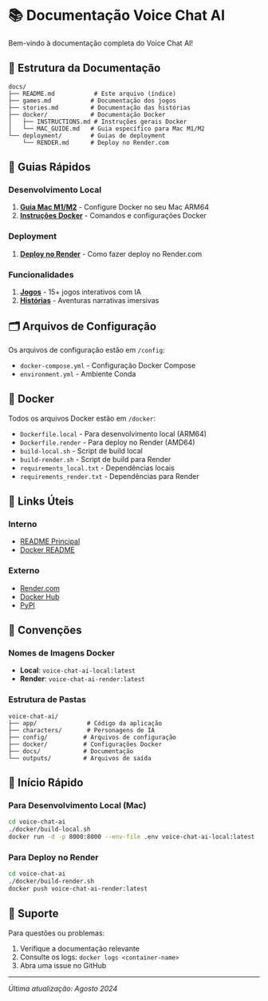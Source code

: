 # 📚 Documentação Voice Chat AI

Bem-vindo à documentação completa do Voice Chat AI!

## 📁 Estrutura da Documentação

```
docs/
├── README.md           # Este arquivo (índice)
├── games.md           # Documentação dos jogos
├── stories.md         # Documentação das histórias
├── docker/            # Documentação Docker
│   ├── INSTRUCTIONS.md # Instruções gerais Docker
│   └── MAC_GUIDE.md   # Guia específico para Mac M1/M2
└── deployment/        # Guias de deployment
    └── RENDER.md      # Deploy no Render.com
```

## 🚀 Guias Rápidos

### Desenvolvimento Local

1. **[Guia Mac M1/M2](docker/MAC_GUIDE.md)** - Configure Docker no seu Mac ARM64
2. **[Instruções Docker](docker/INSTRUCTIONS.md)** - Comandos e configurações Docker

### Deployment

1. **[Deploy no Render](deployment/RENDER.md)** - Como fazer deploy no Render.com

### Funcionalidades

1. **[Jogos](games.md)** - 15+ jogos interativos com IA
2. **[Histórias](stories.md)** - Aventuras narrativas imersivas

## 🗂️ Arquivos de Configuração

Os arquivos de configuração estão em `/config`:

- `docker-compose.yml` - Configuração Docker Compose
- `environment.yml` - Ambiente Conda

## 🐳 Docker

Todos os arquivos Docker estão em `/docker`:

- `Dockerfile.local` - Para desenvolvimento local (ARM64)
- `Dockerfile.render` - Para deploy no Render (AMD64)
- `build-local.sh` - Script de build local
- `build-render.sh` - Script de build para Render
- `requirements_local.txt` - Dependências locais
- `requirements_render.txt` - Dependências para Render

## 🔗 Links Úteis

### Interno
- [README Principal](../README.md)
- [Docker README](../docker/README.md)

### Externo
- [Render.com](https://render.com)
- [Docker Hub](https://hub.docker.com)
- [PyPI](https://pypi.org)

## 📝 Convenções

### Nomes de Imagens Docker
- **Local**: `voice-chat-ai-local:latest`
- **Render**: `voice-chat-ai-render:latest`

### Estrutura de Pastas
```
voice-chat-ai/
├── app/              # Código da aplicação
├── characters/       # Personagens de IA
├── config/          # Arquivos de configuração
├── docker/          # Configurações Docker
├── docs/            # Documentação
└── outputs/         # Arquivos de saída
```

## 🎯 Início Rápido

### Para Desenvolvimento Local (Mac)
```bash
cd voice-chat-ai
./docker/build-local.sh
docker run -d -p 8000:8000 --env-file .env voice-chat-ai-local:latest
```

### Para Deploy no Render
```bash
cd voice-chat-ai
./docker/build-render.sh
docker push voice-chat-ai-render:latest
```

## 📮 Suporte

Para questões ou problemas:
1. Verifique a documentação relevante
2. Consulte os logs: `docker logs <container-name>`
3. Abra uma issue no GitHub

---

*Última atualização: Agosto 2024*